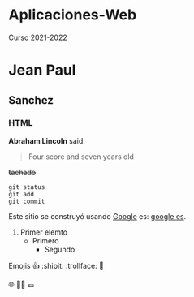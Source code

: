 # Aplicaciones-Web
Curso 2021-2022
# Jean Paul
## Sanchez
### HTML
**Abraham Lincoln** said:

>Four score and seven years old

~~tachado~~

```
git status
git add
git commit
```


Este sitio se construyó usando [Google](https://www.google.com/?hl=ca) es: [google.es](https://www.google.com).

1.  Primer elemto
    - Primero
      - Segundo 



Emojis :+1: :shipit: :trollface: :snake:

:globe_with_meridians: :money_with_wings::money_with_wings: :pound:
